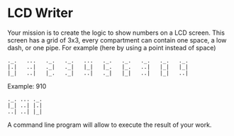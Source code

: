 LCD Writer
===

Your mission is to create the logic to show numbers on a LCD screen. This screen has a grid of 3x3, every compartment can contain one space, a low dash, or one pipe. 
For example (here by using a point instead of space)

```
._.   ...   ._.   ._.   ...   ._.   ._.   ._.   ._.   ._.
|.|   ..|   ._|   ._|   |_|   |_.   |_.   ..|   |_|   |_|
|_|   ..|   |_.   ._|   ..|   ._|   |_|   ..|   |_|   ..|

```
Example: 910 

```
._. ... ._.
|_| ..| |.|
..| ..| |_|

```

A command line program will allow to execute the result of your work.
